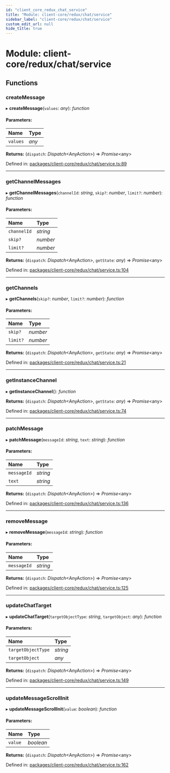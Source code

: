 ```yaml
---
id: "client_core_redux_chat_service"
title: "Module: client-core/redux/chat/service"
sidebar_label: "client-core/redux/chat/service"
custom_edit_url: null
hide_title: true
---
```


# Module: client-core/redux/chat/service

## Functions

### createMessage

▸ **createMessage**(`values`: *any*): *function*

#### Parameters:

Name | Type |
:------ | :------ |
`values` | *any* |

**Returns:** (`dispatch`: *Dispatch*<AnyAction\>) => *Promise*<any\>

Defined in: [packages/client-core/redux/chat/service.ts:89](https://github.com/xr3ngine/xr3ngine/blob/5c3dcaef1/packages/client-core/redux/chat/service.ts#L89)

___

### getChannelMessages

▸ **getChannelMessages**(`channelId`: *string*, `skip?`: *number*, `limit?`: *number*): *function*

#### Parameters:

Name | Type |
:------ | :------ |
`channelId` | *string* |
`skip?` | *number* |
`limit?` | *number* |

**Returns:** (`dispatch`: *Dispatch*<AnyAction\>, `getState`: *any*) => *Promise*<any\>

Defined in: [packages/client-core/redux/chat/service.ts:104](https://github.com/xr3ngine/xr3ngine/blob/5c3dcaef1/packages/client-core/redux/chat/service.ts#L104)

___

### getChannels

▸ **getChannels**(`skip?`: *number*, `limit?`: *number*): *function*

#### Parameters:

Name | Type |
:------ | :------ |
`skip?` | *number* |
`limit?` | *number* |

**Returns:** (`dispatch`: *Dispatch*<AnyAction\>, `getState`: *any*) => *Promise*<any\>

Defined in: [packages/client-core/redux/chat/service.ts:21](https://github.com/xr3ngine/xr3ngine/blob/5c3dcaef1/packages/client-core/redux/chat/service.ts#L21)

___

### getInstanceChannel

▸ **getInstanceChannel**(): *function*

**Returns:** (`dispatch`: *Dispatch*<AnyAction\>, `getState`: *any*) => *Promise*<any\>

Defined in: [packages/client-core/redux/chat/service.ts:74](https://github.com/xr3ngine/xr3ngine/blob/5c3dcaef1/packages/client-core/redux/chat/service.ts#L74)

___

### patchMessage

▸ **patchMessage**(`messageId`: *string*, `text`: *string*): *function*

#### Parameters:

Name | Type |
:------ | :------ |
`messageId` | *string* |
`text` | *string* |

**Returns:** (`dispatch`: *Dispatch*<AnyAction\>) => *Promise*<any\>

Defined in: [packages/client-core/redux/chat/service.ts:136](https://github.com/xr3ngine/xr3ngine/blob/5c3dcaef1/packages/client-core/redux/chat/service.ts#L136)

___

### removeMessage

▸ **removeMessage**(`messageId`: *string*): *function*

#### Parameters:

Name | Type |
:------ | :------ |
`messageId` | *string* |

**Returns:** (`dispatch`: *Dispatch*<AnyAction\>) => *Promise*<any\>

Defined in: [packages/client-core/redux/chat/service.ts:125](https://github.com/xr3ngine/xr3ngine/blob/5c3dcaef1/packages/client-core/redux/chat/service.ts#L125)

___

### updateChatTarget

▸ **updateChatTarget**(`targetObjectType`: *string*, `targetObject`: *any*): *function*

#### Parameters:

Name | Type |
:------ | :------ |
`targetObjectType` | *string* |
`targetObject` | *any* |

**Returns:** (`dispatch`: *Dispatch*<AnyAction\>) => *Promise*<any\>

Defined in: [packages/client-core/redux/chat/service.ts:149](https://github.com/xr3ngine/xr3ngine/blob/5c3dcaef1/packages/client-core/redux/chat/service.ts#L149)

___

### updateMessageScrollInit

▸ **updateMessageScrollInit**(`value`: *boolean*): *function*

#### Parameters:

Name | Type |
:------ | :------ |
`value` | *boolean* |

**Returns:** (`dispatch`: *Dispatch*<AnyAction\>) => *Promise*<any\>

Defined in: [packages/client-core/redux/chat/service.ts:162](https://github.com/xr3ngine/xr3ngine/blob/5c3dcaef1/packages/client-core/redux/chat/service.ts#L162)
